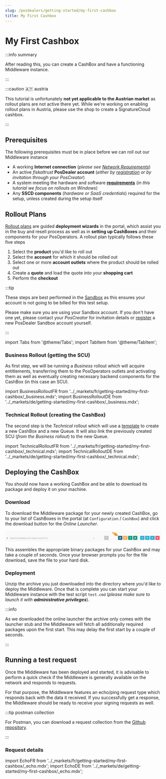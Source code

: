 ```yaml
---
slug: /posdealers/getting-started/my-first-cashbox
title: My First Cashbox
---
```

# My First Cashbox

:::info summary

After reading this, you can create a CashBox and have a functioning Middleware instance.

:::

:::caution 🇦🇹 austria

This tutorial is unfortunately **not yet applicable to the Austrian market** as rollout plans are not active there yet. While we're working on enabling rollout plans in Austria, please use the shop to create a SignatureCloud cashbox.

:::

## Prerequisites

The following prerequisites must be in place before we can roll out our Middleware instance

* A working **Internet connection** (_please see [Network Requirements](../technical-operations/middleware/network-requirements.md)_)
* An active _fiskaltrust_ **PosDealer account** (*either by [registration](registration.md) or by invitation through your PosCreator*)
* A system meeting the hardware and software **[requirements](../technical-operations/middleware/supported-environments.md)** (*in this tutorial we focus on rollouts on Windows*)
* Any **SSCD components** (*hardware or SaaS credentials*) required for the setup, unless created during the setup itself



## Rollout Plans

[Rollout plans](../buy-resell/rollout-plans.md) are guided **deployment wizards** in the portal, which assist you in the buy and resell process as well as in **setting up CashBoxes** and their components for your PosOperators. A rollout plan typically follows these five steps

1. Select the **product** you'd like to roll out
2. Select the **account** for which it should be rolled out
3. Select one or more **account outlets** where the product should be rolled out
4. Create a **quote** and load the quote into your **shopping cart**
5. Perform the **checkout**

:::tip

These steps are best performed in the [Sandbox](sandbox.md) as this ensures your account is not going to be billed for this test setup.

Please make sure you are using your Sandbox account. If you don't have one yet, please contact your *PosCreator* for invitation details or [register](registration.md) a new PosDealer Sandbox account yourself.

:::



import Tabs from '@theme/Tabs';
import TabItem from '@theme/TabItem';


### Business Rollout (getting the SCU)

As first step, we will be running a *Business* rollout which will acquire entitlements, transferring them to the PosOperators outlets and activating them as well as eventually creating necessary backend components for the CashBox (in this case an SCU).

import BusinessRolloutFR from '../_markets/fr/getting-started/my-first-cashbox/_business.mdx';
import BusinessRolloutDE from '../_markets/de/getting-started/my-first-cashbox/_business.mdx';

<Tabs groupId="market">

  <TabItem value="FR" label="France">
    <BusinessRolloutFR />
  </TabItem>

  <TabItem value="DE" label="Germany">
    <BusinessRolloutDE />
  </TabItem>

</Tabs>



### Technical Rollout (creating the CashBox)

The second step is the *Technical* rollout which will use a [template](../technical-operations/rollout-automation/templates.md) to create a new CashBox and a new Queue. It will also link the previously created SCU (*from the Business rollout*) to the new Queue.

import TechnicalRolloutFR from '../_markets/fr/getting-started/my-first-cashbox/_technical.mdx';
import TechnicalRolloutDE from '../_markets/de/getting-started/my-first-cashbox/_technical.mdx';

<Tabs groupId="market">

  <TabItem value="FR" label="France">
    <TechnicalRolloutFR />
  </TabItem>

  <TabItem value="DE" label="Germany">
    <TechnicalRolloutDE />
  </TabItem>

</Tabs>



## Deploying the CashBox

You should now have a working CashBox and be able to download its package and deploy it on your machine.



### Download

To download the Middleware package for your newly created CashBox, go to your list of CashBoxes in the portal (at `Configuration` / `CashBox`) and click the download button for the *Online Launcher*.

![](./images/my-first-cashbox/download.png "https://portal-sandbox.fiskaltrust.TLD/CashBox#/")

This assembles the appropriate binary packages for your CashBox and may take a couple of seconds. Once your browser prompts you for the file download, save the file to your hard disk.



### Deployment

Unzip the archive you just downloaded into the directory where you'd like to deploy the Middleware. Once that is complete you can start your Middleware instance with the test script `test.cmd` (_please make sure to launch it with **administrative privileges**_).

:::info

As we downloaded the online launcher the archive only comes with the launcher stub and the Middleware will fetch all additionally required packages upon the first start. This may delay the first start by a couple of seconds.

:::




## Running a test request

Once the Middleware has been deployed and started, it is advisable to perform a quick check if the Middleware is generally available on the network and responds to requests.

For that purpose, the Middleware features an echo/ping request type which responds back with the data it received. If you successfully get a response, the Middleware should be ready to receive your signing requests as well.

:::tip postman collection

For Postman, you can download a request collection from the [Github repository](https://github.com/fiskaltrust/middleware-demo-postman).

:::

### Request details

import EchoFR from '../_markets/fr/getting-started/my-first-cashbox/_echo.mdx';
import EchoDE from '../_markets/de/getting-started/my-first-cashbox/_echo.mdx';

<Tabs groupId="market">

  <TabItem value="FR" label="France">
    <EchoFR />
  </TabItem>

  <TabItem value="DE" label="Germany">
    <EchoDE />
  </TabItem>

</Tabs>